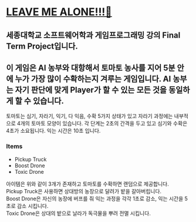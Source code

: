 # [LEAVE ME ALONE!!!🍅](https://play.unity.com/en/games/85d47c6f-084e-4ce4-a42c-f55f903f2ace/leave-me-alone)


## 세종대학교 소프트웨어학과 게임프로그래밍 강의 Final Term Project입니다.


이 게임은 AI 농부와 대항해서 토마토 농사를 지어 5분 안에 누가 가장 많이 수확하는지 겨루는 게임입니다.
AI 농부는 자기 판단에 맞게 Player가 할 수 있는 모든 것을 동일하게 할 수 있습니다.
---
토마토는 심기, 자라기, 익기, 다 익음, 수확 5가지 상태가 있고 자라기 과정에는 내부적으로 4개의 토마토 모양이 있습니다.
각 단계는 2초의 간격을 두고 있고 심기와 수확은 4초가 소요됩니다. 익는 시간은 10초 입니다.

### Items
- Pickup Truck
- Boost Drone
- Toxic Drone
  
아이템은 위와 같이 3개가 존재하고 토마토를 수확하면 랜덤으로 제공합니다.  
Pickup Truck은 사용하면 상대방의 농장으로 달려가 밭을 갈아버립니다.  
Boost Drone은 자신의 농장에 버프를 줘 익는 과정을 각각 1초로 감소, 익는 시간을 5초로 감소 시킵니다.  
Toxic Drone은 상대의 밭으로 날라가 독극물을 뿌려 전멸 시킵니다.  
